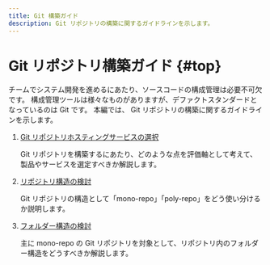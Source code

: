 ```yaml
---
title: Git 構築ガイド
description: Git リポジトリの構築に関するガイドラインを示します。
---
```


# Git リポジトリ構築ガイド {#top}

チームでシステム開発を進めるにあたり、ソースコードの構成管理は必要不可欠です。
構成管理ツールは様々なものがありますが、デファクトスタンダードとなっているのは Git です。
本編では、 Git リポジトリの構築に関するガイドラインを示します。

1. [Git リポジトリホスティングサービスの選択](select-git-hosting-service.md)

    Git リポジトリを構築するにあたり、どのような点を評価軸として考えて、製品やサービスを選定すべきか解説します。

1. [リポジトリ構造の検討](consider-repository-structure.md)

    Git リポジトリの構造として「mono-repo」「poly-repo」をどう使い分けるか説明します。

1. [フォルダー構造の検討](consider-folder-structure.md)

    主に mono-repo の Git リポジトリを対象として、リポジトリ内のフォルダー構造をどうすべきか解説します。
